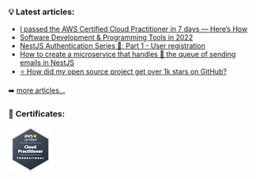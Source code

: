 ### 💡 **Latest articles**:

<!-- BLOG-POST-LIST:START -->
- [I passed the AWS Certified Cloud Practitioner in 7 days — Here’s How](https://pietrzakadrian.com/blog/i-passed-the-aws-certified-cloud-practitioner-in-7-days-here-is-how)
- [Software Development &amp; Programming Tools in 2022](https://pietrzakadrian.com/blog/software-development-and-programming-tools-in-2022)
- [NestJS Authentication Series 🔐: Part 1 - User registration](https://pietrzakadrian.com/blog/nestjs-authentication-series/user-registration)
- [How to create a microservice that handles 🎢 the queue of sending emails in NestJS](https://pietrzakadrian.com/blog/how-to-create-a-microservice-that-handles-the-queue-of-sending-emails-in-nestjs)
- [⭐️ How did my open source project get over 1k stars on GitHub?](https://pietrzakadrian.com/blog/how-did-my-open-source-project-get-over-1k-stars-on-github)
<!-- BLOG-POST-LIST:END -->

➡️ [more articles...](https://pietrzakadrian.com/blog)

### 🏅 **Certificates**:

[![AWS Certified Cloud Practitioner](./media/aws-certified-cloud-practitioner.png)](https://www.credly.com/badges/aeba96c1-d7f0-4d1d-bf1c-6555f1001746/embedded)
